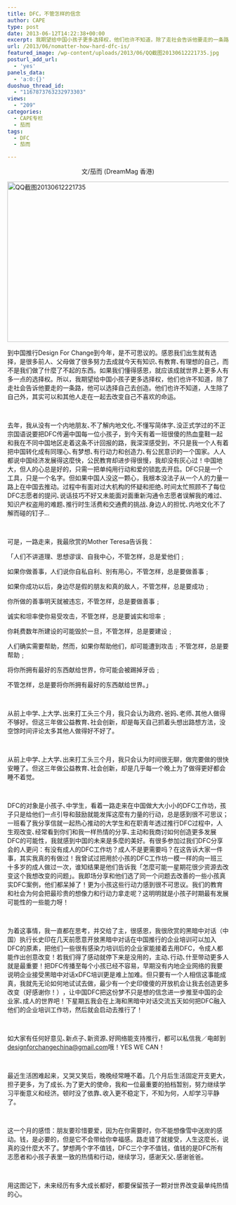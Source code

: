 ```yaml
---
title: DFC，不管怎样的信念
author: CAPE
type: post
date: 2013-06-12T14:22:38+00:00
excerpt: 我期望给中国小孩子更多选择权，他们也许不知道，除了走社会告诉他要走的一条路，他可以选择自己去创造。他们也许不知道，人生除了自己外，其实可以和其他人走在一起去改变自己不喜欢的命运。
url: /2013/06/nomatter-how-hard-dfc-is/
featured_image: /wp-content/uploads/2013/06/QQ截图20130612221735.jpg
posturl_add_url:
  - 'yes'
panels_data:
  - 'a:0:{}'
duoshuo_thread_id:
  - "1167873763232973303"
views:
  - "209"
categories:
  - CAPE专栏
  - 茄而
tags:
  - DFC
  - 茄而

---
```

<p style="text-align: center;">
  文/茄而 (DreamMag 香港)
</p>

[<img class="alignnone  wp-image-6560" alt="QQ截图20130612221735" src="http://hicape.com/wp-content/uploads/2013/06/QQ截图20130612221735.jpg" width="512" height="365" srcset="http://hicape.com/wp-content/uploads/2013/06/QQ截图20130612221735.jpg 854w, http://hicape.com/wp-content/uploads/2013/06/QQ截图20130612221735-300x213.jpg 300w" sizes="(max-width: 512px) 100vw, 512px" />][1]

到中国推行Design For Change到今年，<wbr />是不可思议的。感恩我们出生就有选择，是很多前人、<wbr />父母做了很多努力去成就今天有知识､有教育､有理想的自己，<wbr />而不是我们做了什麼了不起的东西。如果我们懂得感恩，<wbr />就应该成就世界上更多人有多一点的选择权。所以，<wbr />我期望给中国小孩子更多选择权，他们也许不知道，<wbr />除了走社会告诉他要走的一条路，他可以选择自己去创造。<wbr />他们也许不知道，人生除了自己外，<wbr />其实可以和其他人走在一起去改变自己不喜欢的命运。

&nbsp;

去年，我从没有一个内地朋友､不了解内地文化､不懂写简体字､<wbr />没正式学过的不正宗国语说要把DFC传遍中国每一位小孩子，<wbr />到今天有着一班很傻的热血童鞋一起和我在不同中国地区走着这条不<wbr />计回报的路，我深深感受到，<wbr />不只是我一个人有着把中国转化成有同理心､有梦想､<wbr />有行动力和创造力､有公民意识的一个国家。<wbr />人人都说中国经济发展得这麼快，公民教育却进步得很慢，<wbr />我却没有灰心过！中国地大，但人的心总是好的，<wbr />只需一把单纯用行动和爱的锁匙去开启。DFC只是一个工具，<wbr />只是一个名字。但如果中国人没这一颗心，<wbr />我根本没法子从一个人的力量一路上在中国去推动。<wbr />过程中有面对过大机构的怀疑和拒绝､<wbr />时间太忙照顾不了每位DFC志愿者的提问､<wbr />说话技巧不好又未能面对面重新沟通令志愿者误解我的难过､<wbr />知识产权盗用的难题､推行时生活费和交通费的挑战､<wbr />身边人的担忧､内地文化不了解而碰的钉子&#8230;

&nbsp;

可是，一路走来，<wbr />我最欣赏的Mother Teresa告诉我：

「人们不讲道理、思想谬误、自我中心，不管怎样，总是爱他们﹔

如果你做善事，人们说你自私自利、别有用心，不管怎样，<wbr />总是要做善事﹔

如果你成功以后，身边尽是假的朋友和真的敌人，不管怎样，<wbr />总是要成功﹔

你所做的善事明天就被违忘，不管怎样，总是要做善事﹔

诚实和坦率使你易受攻击，不管怎样，总是要诚实和坦率﹔

你耗费数年所建设的可能毁於一旦，不管怎样，总是要建设﹔

人们确实需要帮助，然而，如果你帮助他们，却可能遭到攻击﹔<wbr />不管怎样，总是要帮助﹔

将你所拥有最好的东西献给世界，你可能会被踢掉牙齿﹔

不管怎样，总是要将你所拥有最好的东西献给世界。」

&nbsp;

从前上中学､上大学､出来打工头三个月，我只会认为政府､爸妈､<wbr />老师､其他人做得不够好。但这三年做公益教育､社会创新，<wbr />却是每天自己抓着头想出路想方法，<wbr />没空馀时间评论太多其他人做得好不好了。

&nbsp;

从前上中学､上大学､出来打工头三个月，我只会认为时间很无聊，<wbr />做完要做的很快安睡了。但这三年做公益教育､社会创新，<wbr />却是几乎每一个晚上为了做得更好都会睡不着觉。

&nbsp;

DFC的对象是小孩子､中学生，<wbr />看着一路走来在中国做大大小小的DFC工作坊，<wbr />孩子只是给他们一点引导和鼓励就能发挥这麼有力量的行动，<wbr />总是感到很不可思议；<wbr />一班看了我分享信就一起热心推动的大学生和在职青年透过推行DF<wbr />C过程中，人生观改变､经常看到你们和我一样热情的分享､<wbr />主动和我商讨如何创造更多发展DFC的可能性，<wbr />我就感到中国的未来是多麼的美好。<wbr />有很多参加过我们DFC分享会的人更问：<wbr />有没有成人的DFC工作坊？成人不是更需要吗？<wbr />在这告诉大家一件事，其实我真的有做过！<wbr />我曾试过把用於小孩的DFC工作坊一模一样的向一班三十多岁的成<wbr />人做过一次，谁知结果是他们告诉我「<wbr />怎麼可能一星期花很少资源去改变这个我想改变的问题」。<wbr />我即场分享和他们选了同一个问题去改善的一些小孩真实DFC案例<wbr />，他们都呆掉了！更为小孩这些行动力感到很不可思议。<wbr />我们的教育和社会为何会把最珍贵的想像力和行动力拿走呢？<wbr />这明明就是小孩子时期最有发展可能性的一些能力呀！

&nbsp;

为着这事情，我一直都在思考，并交给了主，很感恩，<wbr />我很欣赏的黑暗中对话（中国）<wbr />执行长史印在几天前愿意开放黑暗中对话在中国推行的企业培训可以<wbr />加入DFC的原素，<wbr />把他们一些很有感染力培训后的企业家能接着去用DFC，<wbr />令成人都能作出创意改变！若我们得了感动就停下来是没用的，<wbr />主动､行动､什至带动更多人就是最重要！<wbr />把DFC传播至每个小孩已经不容易，<wbr />早期没有内地企业网络的我要说明企业接受黑暗中对话xDFC培训<wbr />更是难上加难。但只要有一个人相信这事能成真，<wbr />我就先无论如何地试试去做，<wbr />最少有一个史印傻傻的开放机会让我去创造更多改变（好感谢你！）<wbr />，让中国DFC把这份梦不只是想的信念进一步推至中国的企业家､<wbr />成人的世界吧！<wbr />下星期五我会在上海和黑暗中对话交流五天如何把DFC融入他们的<wbr />企业培训工作坊，然后就会启动去推行了！

&nbsp;

如大家有任何好意见､<wbr />新点子､新资源､好网络能支持推行，都可以私信我／电邮到<a href="mailto:designforchangechina@gmail.com" target="_blank">des<wbr />ignforchangechina@gmail.com</a>哦！<wbr />YES WE CAN！

&nbsp;

最近生活困难起来，又哭又笑后，晚晚经常睡不着。<wbr />几个月后生活固定开支更大，担子更多，为了成长､<wbr />为了更大的使命，我和一位最重要的拍档暂别，<wbr />努力继续学习平衡意义和经济。顿时没了依靠､收入更不稳定下，<wbr />不知为何，人却学习平静了。

&nbsp;

这一个月的感悟：朋友要珍惜要爱，因为在你需要时，<wbr />你不能想像雪中送炭的感动。钱，是必要的，<wbr />但是它不会带给你幸福感。路走错了就接受，人生这麼长，<wbr />说真的没什麼大不了。梦想两个字不值钱，DFC三个字不值钱，<wbr />值钱的是DFC所有志愿者和小孩子表里一致的热情和行动，<wbr />继续学习，感谢天父､感谢爸爸。

&nbsp;

用这图记下，未来经历有多大成长都好，<wbr />都要保留孩子一颗对世界改变最单纯热情的心。

&nbsp;

&nbsp;

 [1]: http://hicape.com/wp-content/uploads/2013/06/QQ截图20130612221735.jpg